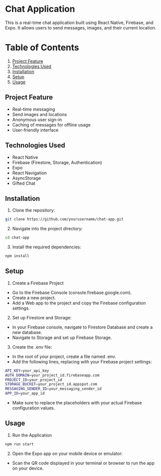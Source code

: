 # Chat Application
This is a real-time chat application built using React Native, Firebase, and Expo. It allows users to send messages, images, and their current location. 

# Table of Contents
1. [Project Feature](#project-feature)
2. [Technologies Used](#technologies-used)
3. [Installation](#installation)
4. [Setup](#setup)
5. [Usage](#usage)


## Project Feature
- Real-time messaging
- Send images and locations
- Anonymous user sign-in
- Caching of messages for offline usage
- User-friendly interface

## Technologies Used
- React Native
- Firebase (Firestore, Storage, Authentication)
- Expo
- React Navigation
- AsyncStorage
- Gifted Chat


## Installation
1. Clone the repository:
```bash
git clone https://github.com/yourusername/chat-app.git

```
2. Navigate into the project directory:
``` bash
cd chat-app
```
3. Install the required dependencies:
``` bash
npm install
```

## Setup
1. Create a Firebase Project
- Go to the Firebase Console (console.firebase.google.com).
- Create a new project.
- Add a Web app to the project and copy the Firebase configuration settings.

2. Set up Firestore and Storage:
- In your Firebase console, navigate to Firestore Database and create a new database.
- Navigate to Storage and set up Firebase Storage.

3. Create the .env file:
- In the root of your project, create a file named .env.
- Add the following lines, replacing with your Firebase project settings:
```bash
API_KEY=your_api_key
AUTH_DOMAIN=your_project_id.firebaseapp.com
PROJECT_ID=your_project_id
STORAGE_BUCKET=your_project_id.appspot.com
MESSAGING_SENDER_ID=your_messaging_sender_id
APP_ID=your_app_id
```
- Make sure to replace the placeholders with your actual Firebase configuration values.

## Usage
1. Run the Application
```bash
npm run start
```

2. Open the Expo app on your mobile device or emulator:
- Scan the QR code displayed in your terminal or browser to run the app on your device.
